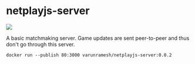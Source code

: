 # netplayjs-server

![](https://github.com/rameshvarun/netplayjs-server/actions/workflows/node.js.yml/badge.svg)

A basic matchmaking server. Game updates are sent peer-to-peer and thus don't go through this server.


```
docker run --publish 80:3000 varunramesh/netplayjs-server:0.0.2
```